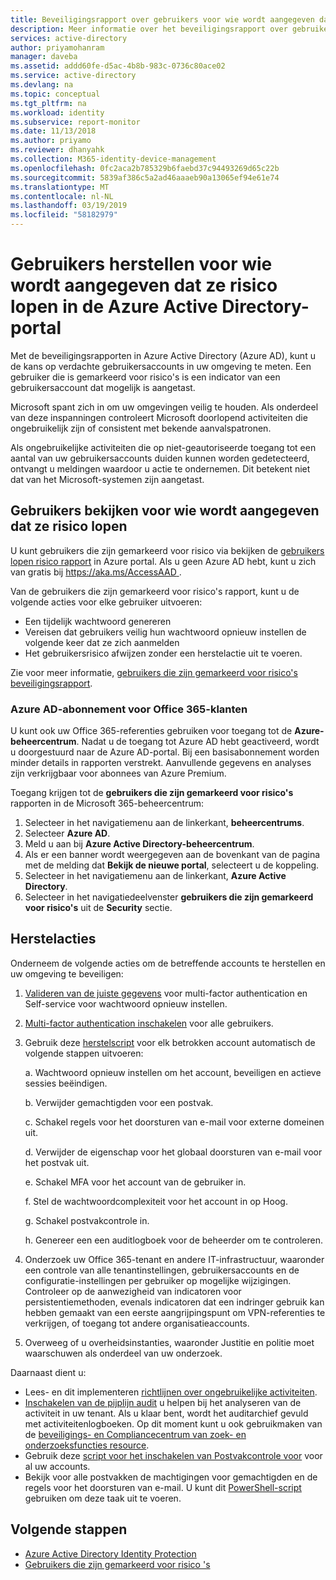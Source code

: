 ```yaml
---
title: Beveiligingsrapport over gebruikers voor wie wordt aangegeven dat ze risico lopen in de Azure Active Directory-portal | Microsoft Docs
description: Meer informatie over het beveiligingsrapport over gebruikers voor wie wordt aangegeven dat ze risico lopen in de Azure Active Directory-portal
services: active-directory
author: priyamohanram
manager: daveba
ms.assetid: addd60fe-d5ac-4b8b-983c-0736c80ace02
ms.service: active-directory
ms.devlang: na
ms.topic: conceptual
ms.tgt_pltfrm: na
ms.workload: identity
ms.subservice: report-monitor
ms.date: 11/13/2018
ms.author: priyamo
ms.reviewer: dhanyahk
ms.collection: M365-identity-device-management
ms.openlocfilehash: 0fc2aca2b785329b6faebd37c94493269d65c22b
ms.sourcegitcommit: 5839af386c5a2ad46aaaeb90a13065ef94e61e74
ms.translationtype: MT
ms.contentlocale: nl-NL
ms.lasthandoff: 03/19/2019
ms.locfileid: "58182979"
---
```

# <a name="remediate-users-flagged-for-risk-in-the-azure-active-directory-portal"></a>Gebruikers herstellen voor wie wordt aangegeven dat ze risico lopen in de Azure Active Directory-portal

Met de beveiligingsrapporten in Azure Active Directory (Azure AD), kunt u de kans op verdachte gebruikersaccounts in uw omgeving te meten. Een gebruiker die is gemarkeerd voor risico's is een indicator van een gebruikersaccount dat mogelijk is aangetast.

Microsoft spant zich in om uw omgevingen veilig te houden. Als onderdeel van deze inspanningen controleert Microsoft doorlopend activiteiten die ongebruikelijk zijn of consistent met bekende aanvalspatronen. 

Als ongebruikelijke activiteiten die op niet-geautoriseerde toegang tot een aantal van uw gebruikersaccounts duiden kunnen worden gedetecteerd, ontvangt u meldingen waardoor u actie te ondernemen. Dit betekent niet dat van het Microsoft-systemen zijn aangetast.

## <a name="access-the-users-flagged-for-risk-report"></a>Gebruikers bekijken voor wie wordt aangegeven dat ze risico lopen

U kunt gebruikers die zijn gemarkeerd voor risico via bekijken de [gebruikers lopen risico rapport](https://portal.azure.com/#blade/Microsoft_AAD_IAM/ActiveDirectoryMenuBlade/RiskyUsers) in Azure portal. Als u geen Azure AD hebt, kunt u zich van gratis bij [ https://aka.ms/AccessAAD ](https://aka.ms/AccessAAD). 

Van de gebruikers die zijn gemarkeerd voor risico's rapport, kunt u de volgende acties voor elke gebruiker uitvoeren:

- Een tijdelijk wachtwoord genereren
- Vereisen dat gebruikers veilig hun wachtwoord opnieuw instellen de volgende keer dat ze zich aanmelden
- Het gebruikersrisico afwijzen zonder een herstelactie uit te voeren.

Zie voor meer informatie, [gebruikers die zijn gemarkeerd voor risico's beveiligingsrapport](concept-user-at-risk.md).

### <a name="azure-ad-subscription-for-office-365-customers"></a>Azure AD-abonnement voor Office 365-klanten

U kunt ook uw Office 365-referenties gebruiken voor toegang tot de **Azure-beheercentrum**. Nadat u de toegang tot Azure AD hebt geactiveerd, wordt u doorgestuurd naar de Azure AD-portal. Bij een basisabonnement worden minder details in rapporten verstrekt. Aanvullende gegevens en analyses zijn verkrijgbaar voor abonnees van Azure Premium.

Toegang krijgen tot de **gebruikers die zijn gemarkeerd voor risico's** rapporten in de Microsoft 365-beheercentrum:

1.  Selecteer in het navigatiemenu aan de linkerkant, **beheercentrums**. 
2.  Selecteer **Azure AD**.
3.  Meld u aan bij **Azure Active Directory-beheercentrum**.
4.  Als er een banner wordt weergegeven aan de bovenkant van de pagina met de melding dat **Bekijk de nieuwe portal**, selecteert u de koppeling.
4.  Selecteer in het navigatiemenu aan de linkerkant, **Azure Active Directory**. 
5.  Selecteer in het navigatiedeelvenster **gebruikers die zijn gemarkeerd voor risico's** uit de **Security** sectie.

## <a name="remediation-actions"></a>Herstelacties

Onderneem de volgende acties om de betreffende accounts te herstellen en uw omgeving te beveiligen:

1.  [Valideren van de juiste gegevens](https://aka.ms/MFAValid) voor multi-factor authentication en Self-service voor wachtwoord opnieuw instellen. 
2.  [Multi-factor authentication inschakelen](https://aka.ms/MFAuth) voor alle gebruikers. 
3.  Gebruik deze [herstelscript](https://aka.ms/remediate) voor elk betrokken account automatisch de volgende stappen uitvoeren: 

    a. Wachtwoord opnieuw instellen om het account, beveiligen en actieve sessies beëindigen.

    b. Verwijder gemachtigden voor een postvak.

    c. Schakel regels voor het doorsturen van e-mail voor externe domeinen uit.

    d. Verwijder de eigenschap voor het globaal doorsturen van e-mail voor het postvak uit.

    e. Schakel MFA voor het account van de gebruiker in.

    f. Stel de wachtwoordcomplexiteit voor het account in op Hoog.

    g. Schakel postvakcontrole in.

    h. Genereer een een auditlogboek voor de beheerder om te controleren.

4. Onderzoek uw Office 365-tenant en andere IT-infrastructuur, waaronder een controle van alle tenantinstellingen, gebruikersaccounts en de configuratie-instellingen per gebruiker op mogelijke wijzigingen. Controleer op de aanwezigheid van indicatoren voor persistentiemethoden, evenals indicatoren dat een indringer gebruik kan hebben gemaakt van een eerste aangrijpingspunt om VPN-referenties te verkrijgen, of toegang tot andere organisatieaccounts. 

5.  Overweeg of u overheidsinstanties, waaronder Justitie en politie moet waarschuwen als onderdeel van uw onderzoek.

Daarnaast dient u:

- Lees- en dit implementeren [richtlijnen over ongebruikelijke activiteiten](https://aka.ms/fixaccount). 
- [Inschakelen van de pijplijn audit](https://aka.ms/improvesecurity) u helpen bij het analyseren van de activiteit in uw tenant. Als u klaar bent, wordt het auditarchief gevuld met activiteitenlogboeken. Op dit moment kunt u ook gebruikmaken van de [beveiligings- en Compliancecentrum van zoek- en onderzoeksfuncties resource](https://aka.ms/sccsearch). 
- Gebruik deze [script voor het inschakelen van Postvakcontrole voor](https://aka.ms/mailboxaudit1) voor al uw accounts. 
- Bekijk voor alle postvakken de machtigingen voor gemachtigden en de regels voor het doorsturen van e-mail. U kunt dit [PowerShell-script](https://aka.ms/delegateforwardrules) gebruiken om deze taak uit te voeren. 

## <a name="next-steps"></a>Volgende stappen

* [Azure Active Directory Identity Protection](../active-directory-identityprotection.md)
* [Gebruikers die zijn gemarkeerd voor risico 's](concept-user-at-risk.md)
